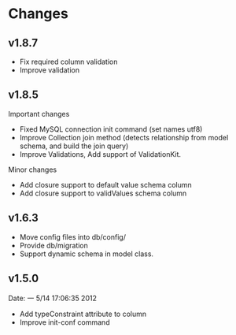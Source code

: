 Changes
=======

## v1.8.7

- Fix required column validation
- Improve validation

## v1.8.5

Important changes
- Fixed MySQL connection init command (set names utf8)
- Improve Collection join method (detects relationship from model schema, and build the join query)
- Improve Validations, Add support of ValidationKit.

Minor changes
- Add closure support to default value schema column
- Add closure support to validValues schema column

## v1.6.3

- Move config files into db/config/
- Provide db/migration
- Support dynamic schema in model class.

## v1.5.0 

Date: 一  5/14 17:06:35 2012

- Add typeConstraint attribute to column
- Improve init-conf command
